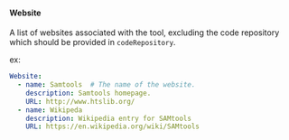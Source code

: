 #### <a name="site1"><a/>Website
A list of websites associated with the tool, excluding the code repository which should be provided in `codeRepository`.

ex:

~~~yaml
Website:
  - name: Samtools  # The name of the website.
    description: Samtools homepage.
    URL: http://www.htslib.org/
  - name: Wikipeda
    description: Wikipedia entry for SAMtools
    URL: https://en.wikipedia.org/wiki/SAMtools

~~~